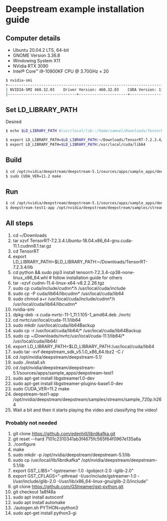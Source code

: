 # Deepstream example installation guide

## Computer details
- Ubuntu 20.04.2 LTS, 64-bit
- GNOME Version 3.36.8
- Windowing System X11
- NVidia RTX 3090
- Intel® Core™ i9-10900KF CPU @ 3.70GHz × 20
```bash
$ nvidia-smi
+-----------------------------------------------------------------------------+
| NVIDIA-SMI 460.32.03    Driver Version: 460.32.03    CUDA Version: 11.2     |
|-------------------------------+----------------------+----------------------+
```

## Set LD_LIBRARY_PATH
Desired
```bash
$ echo $LD_LIBRARY_PATH #/usr/local/lib::/home/samuel/Downloads/TensorRT-7.2.3.4/lib:/usr/local/cuda/lib64
```

```bash
$ export LD_LIBRARY_PATH=$LD_LIBRARY_PATH:~/Downloads/TensorRT-7.2.3.4/lib
$ export LD_LIBRARY_PATH=$LD_LIBRARY_PATH:/usr/local/cuda/lib64
```

## Build
```bash
$ cd /opt/nvidia/deepstream/deepstream-5.1/sources/apps/sample_apps/deepstream-test1
$ sudo CUDA_VER=11.2 make
```

## Run
```bash
$ cd /opt/nvidia/deepstream/deepstream-5.1/sources/apps/sample_apps/deepstream-test1
$ deepstream-test1-app /opt/nvidia/deepstream/deepstream/samples/streams/sample_720p.h264
```

## All steps
1. cd ~/Downloads
2. tar xzvf TensorRT-7.2.3.4.Ubuntu-18.04.x86_64-gnu.cuda-11.1.cudnn8.1.tar.gz
3. cd TensorRT
4. export LD_LIBRARY_PATH=$LD_LIBRARY_PATH:~/Downloads/TensorRT-7.2.3.4/lib
5. cd python && sudo pip3 install tensorrt-7.2.3.4-cp38-none-linux_x86_64.whl # follow installation guide for others
6. tar -xzvf cudnn-11.4-linux-x64-v8.2.2.26.tgz
7. sudo cp cuda/include/cudnn*.h /usr/local/cuda/include
8. sudo cp -P cuda/lib64/libcudnn* /usr/local/cuda/lib64
9. sudo chmod a+r /usr/local/cuda/include/cudnn*.h /usr/local/cuda/lib64/libcudnn*
10. nvidia-smi
11. dpkg-deb -x cuda-nvrtc-11-1_11.1.105-1_amd64.deb ./nvrtc
12. cd nvrtc/usr/local/cuda-11.1/lib64
13. sudo mkdir /usr/local/cuda/lib64Backup
14. sudo cp -r /usr/local/cuda/lib64/* /usr/local/cuda/lib64Backup
15. sudo cp ~/Downloads/nvrtc/usr/local/cuda-11.1/lib64/* /usr/local/cuda/lib64/
16. export LD_LIBRARY_PATH=$LD_LIBRARY_PATH:/usr/local/cuda/lib64
17. sudo tar -xvf deepstream_sdk_v5.1.0_x86_64.tbz2 -C /
18. cd /opt/nvidia/deepstream/deepstream-5.1/
19. sudo ./install.sh
20. cd /opt/nvidia/deepstream/deepstream-5.1/sources/apps/sample_apps/deepstream-test1
21. sudo apt-get install libgstreamer1.0-dev
22. sudo apt-get install libgstreamer-plugins-base1.0-dev
23. sudo CUDA_VER=11.2 make
24. deepstream-test1-app /opt/nvidia/deepstream/deepstream/samples/streams/sample_720p.h264
25. Wait a bit and then it starts playing the video and classifying the video!


### Probably not needed
1. git clone https://github.com/edenhill/librdkafka.git
2. git reset --hard 7101c2310341ab3f4675fc565f64f0967e135a6a
3. ./configure
4. make
5. sudo mkdir -p /opt/nvidia/deepstream/deepstream-5.1/lib
6. sudo cp /usr/local/lib/librdkafka* /opt/nvidia/deepstream/deepstream-5.1/lib
7. export GST_LIBS="-lgstreamer-1.0 -lgobject-2.0 -lglib-2.0"
8. export GST_CFLAGS="-pthread -I/usr/include/gstreamer-1.0 -I/usr/include/glib-2.0 -I/usr/lib/x86_64-linux-gnu/glib-2.0/include"
9. git clone https://github.com/GStreamer/gst-python.git
10. git checkout 1a8f48a
11. sudo apt install autoconf
12. sudo apt install automake
13. ./autogen.sh PYTHON=python3
14. sudo apt-get install python3-gi



